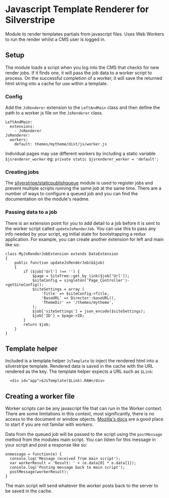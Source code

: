 # Javascript Template Renderer for Silverstripe

Module to render templates partials from javascript files. Uses Web Workers to run the render whilst a CMS user is logged in. 


## Setup

The module loads a script when you log into the CMS that checks for new render jobs. If it finds one, it will pass the job data to a worker script to process. On the successful completion of a worker, it will save the returned html string into a cache for use within a template.


### Config

Add the `JsRenderer` extension to the `LeftAndMain` class and then define the path to a worker js file on the `JsRenderer` class.

```
LeftAndMain:
  extensions:
    - JsRenderer
JsRenderer:
  workers:
    default: themes/mytheme/dist/js/worker.js
```

Individual pages may use different workers by including a static variable `$jsrenderer_worker` eg:
`private static $jsrenderer_worker = 'default';`

### Creating jobs

The [silverstripe/staticpublishqueue](https://github.com/silverstripe/silverstripe-staticpublishqueue/) module is used to register jobs and prevent multiple scripts running the same job at the same time. There are a number of ways to configure a queued job and you can find the documentation on the module's readme.


### Passing data to a job

There is an extension point for you to add detail to a job before it is sent to the worker script called `updateJsRenderJob`. You can use this to pass any info needed by your script, eg initial state for bootstrapping a redux application. For example, you can create another extension for left and main like so:

```
class MyJsRenderJobExtension extends DataExtension
{
    public function updateJsRenderJob(&$job)
    {
        if ($job['Url'] !== '') {
            $page = SiteTree::get_by_link($job['Url']);
            $siteConfig = singleton('Page_Controller')->getSiteConfig();
            $siteSettings = array (
                'Title' => $siteConfig->Title,
                'BaseURL' => Director::baseURL(),
                'ThemeDir' => '/themes/mytheme',
            );
            $job['siteSettings'] = json_encode($siteSettings);
            $job['ID'] = $page->ID;
        }
        return $job;
    }
}
```


## Template helper

Included is a template helper `JsTemplate` to inject the rendered html into a silverstripe template. Rendered data is saved in the cache with the URL rendered as the key. The template helper expects a URL such as `$Link`: 
```
  <div id="app">$JsTemplate($Link).RAW</div>

```

## Creating a worker file

Worker scripts can be any javascript file that can run in the Worker context. There are some limitations in this context, most significantly, there is no access to the document or window objects. [Mozilla's docs](https://developer.mozilla.org/en-US/docs/Web/API/Web_Workers_API/Using_web_workers) are a good place to start if you are not familar with workers.

Data from the queued job will be passed to the script using the `postMessage` method from the modules main script. You can listen for this message in your script and post a response like so:

```
onmessage = function(e) {
  console.log('Message received from main script');
  var workerResult = 'Result: ' + (e.data[0] * e.data[1]);
  console.log('Posting message back to main script');
  postMessage(workerResult);
}
```

The main script will send whatever the worker posts back to the server to be saved in the cache. 
